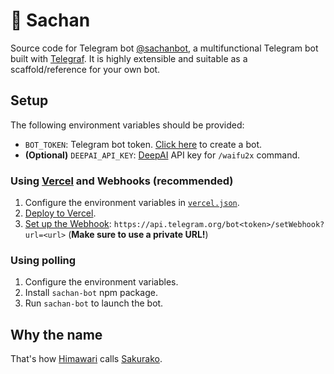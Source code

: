 # 🌸 Sachan

Source code for Telegram bot [@sachanbot](https://t.me/sachanbot), a multifunctional Telegram bot built with [Telegraf](https://telegraf.js.org/). It is highly extensible and suitable as a scaffold/reference for your own bot.

## Setup

The following environment variables should be provided:

- `BOT_TOKEN`: Telegram bot token. [Click here](http://t.me/BotFather) to create a bot.
- **(Optional)** `DEEPAI_API_KEY`: [DeepAI](https://deepai.org/) API key for `/waifu2x` command.

### Using [Vercel](http://vercel.com/) and Webhooks (recommended)

1. Configure the environment variables in [`vercel.json`](vercel.json).
2. [Deploy to Vercel](https://vercel.com/import/project?template=http://github.com/kidonng/sachan-bot).
3. [Set up the Webhook](https://core.telegram.org/bots/api#setwebhook): `https://api.telegram.org/bot<token>/setWebhook?url=<url>` (**Make sure to use a private URL!**)

### Using polling

1. Configure the environment variables.
2. Install `sachan-bot` npm package.
3. Run `sachan-bot` to launch the bot.

## Why the name

That's how [Himawari](https://yuruyuri.fandom.com/wiki/Himawari_Furutani) calls [Sakurako](https://yuruyuri.fandom.com/wiki/Sakurako_%C5%8Cmuroac).
